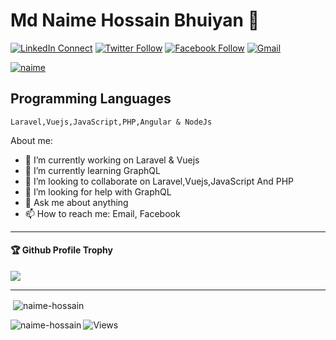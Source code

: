 # Md Naime Hossain Bhuiyan 👋

[![LinkedIn Connect](https://img.shields.io/badge/%20-Connect-black?color=14171A&labelColor=212121&logo=linkedin&logoColor=ffffff)](https://www.linkedin.com/in/naime-hossain-a604a6107/)
[![Twitter Follow](https://img.shields.io/badge/%20-Connect-black?color=14171A&labelColor=1976d2&logo=twitter&logoColor=ffffff)](https://twitter.com/NaimeBhuiyan)
[![Facebook Follow](https://img.shields.io/badge/%20-Connect-black?color=14171A&labelColor=1976d2&logo=facebook&logoColor=ffffff)](https://www.facebook.com/naime.hossain.3)
[![Gmail](https://img.shields.io/badge/%20-Send%20Mail-black?color=14171A&labelColor=ef5350&logo=gmail&logoColor=ffffff)](mailto:naime.hossain93@gmail.com?subject=From%20GitHub&body=Hi,%20there.%20Found%20you%20from%20GitHub.)

 <p align="left"> <a href="https://twitter.com/NaimeBhuiyan" target="blank"><img src="https://img.shields.io/twitter/follow/NaimeBhuiyan?logo=twitter&style=for-the-badge" alt="naime" /></a> </p>

## Programming Languages

```
Laravel,Vuejs,JavaScript,PHP,Angular & NodeJs
```

About me:

- 🔭 I’m currently working on Laravel & Vuejs
- 🌱 I’m currently learning GraphQL
- 👯 I’m looking to collaborate on Laravel,Vuejs,JavaScript And PHP
- 🤔 I’m looking for help with GraphQL
- 💬 Ask me about anything
- 📫 How to reach me: Email, Facebook

---

<div>
  <h4>🏆 Github Profile Trophy</h4>
  <a href="https://github.com/ryo-ma/github-profile-trophy">
    <img src="https://github-profile-trophy.vercel.app/?username=naime-hossain&column=7"/>
  </a>
</div>

---


<p>&nbsp;<img align="center" src="https://github-readme-stats.vercel.app/api?username=naime-hossain&show_icons=true&locale=en" alt="naime-hossain" /></p>

<p><img align="left" src="https://github-readme-stats.vercel.app/api/top-langs?username=naime-hossain&show_icons=true&locale=en&layout=compact" alt="naime-hossain" /></p>




![Views](https://komarev.com/ghpvc/?username=naime-hossain)


